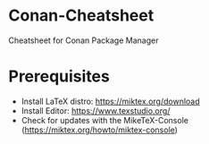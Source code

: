 # Conan-Cheatsheet
Cheatsheet for Conan Package Manager

# Prerequisites
- Install LaTeX distro: https://miktex.org/download
- Install Editor: https://www.texstudio.org/
- Check for updates with the MikeTeX-Console (https://miktex.org/howto/miktex-console)